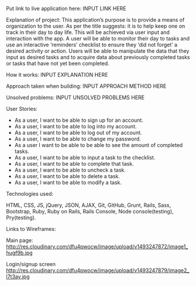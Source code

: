 Put link to live application here: INPUT LINK HERE

Explanation of project: This application’s purpose is to provide a means of organization to the user. As per the title suggests: it is to help keep one on track in their day to day life. This will be achieved via user input and interaction with the app. A user will be able to monitor their day to tasks and use an interactive ‘reminders’ checklist to ensure they ‘did not forget’ a desired activity or action. Users will be able to manipulate the data that they input as desired tasks and to acquire data about previously completed tasks or tasks that have not yet been completed.

How it works: INPUT EXPLANATION HERE

Approach taken when building: INPUT APPROACH METHOD HERE

Unsolved problems: INPUT UNSOLVED PROBLEMS HERE

User Stories:

* As a user, I want to be able to sign up for an account.
* As a user, I want to be able to log into my account.
* As a user, I want to be able to log out of my account.
* As a user, I want to be able to change my password.
* As a user I want to be able to be able to see the amount of completed tasks.
* As a user, I want to be able to input a task to the checklist.
* As a user, I want to be able to complete that task.
* As a user, I want to be able to uncheck a task.
* As a user, I want to be able to delete a task.
* As a user, I want to be able to modify a task.


Technologies used:

HTML, CSS, JS, jQuery, JSON, AJAX, Git, GitHub, Grunt, Rails, Sass, Bootstrap, Ruby, Ruby on Rails, Rails Console, Node console(testing), Pry(testing).

Links to Wireframes:

Main page:
http://res.cloudinary.com/dfu4pwocw/image/upload/v1493247872/image1_hugf9b.jpg

Login/signup screen
http://res.cloudinary.com/dfu4pwocw/image/upload/v1493247879/image2_l7t3ay.jpg
